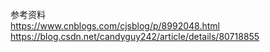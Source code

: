 参考资料  
https://www.cnblogs.com/cjsblog/p/8992048.html  
https://blog.csdn.net/candyguy242/article/details/80718855  

